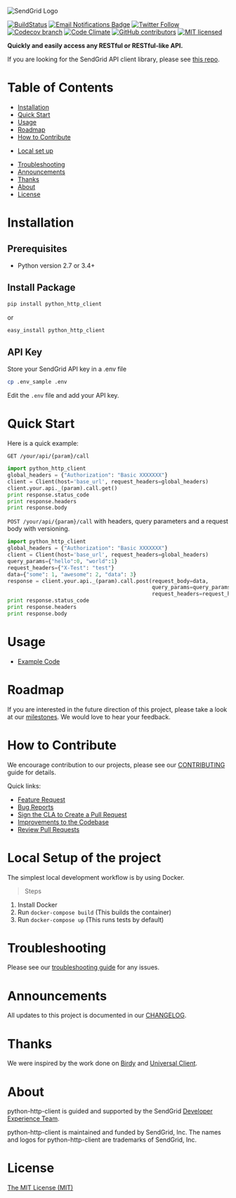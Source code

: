 ![SendGrid Logo](https://uiux.s3.amazonaws.com/2016-logos/email-logo%402x.png)

[![BuildStatus](https://travis-ci.org/sendgrid/python-http-client.svg?branch=master)](https://travis-ci.org/sendgrid/python-http-client)
[![Email Notifications Badge](https://dx.sendgrid.com/badge/python)](https://dx.sendgrid.com/newsletter/python)
[![Twitter Follow](https://img.shields.io/twitter/follow/sendgrid.svg?style=social&label=Follow)](https://twitter.com/sendgrid)
[![Codecov branch](https://img.shields.io/codecov/c/github/sendgrid/python-http-client/master.svg?style=flat-square&label=Codecov+Coverage)](https://codecov.io/gh/sendgrid/python-http-client)
[![Code Climate](https://codeclimate.com/github/sendgrid/python-http-client/badges/gpa.svg)](https://codeclimate.com/github/sendgrid/python-http-client)
[![GitHub contributors](https://img.shields.io/github/contributors/sendgrid/python-http-client.svg)](https://github.com/sendgrid/python-http-client/graphs/contributors)
[![MIT licensed](https://img.shields.io/badge/license-MIT-blue.svg)](./LICENSE.txt)

**Quickly and easily access any RESTful or RESTful-like API.**

If you are looking for the SendGrid API client library, please see [this repo](https://github.com/sendgrid/sendgrid-python).

# Table of Contents

* [Installation](#installation)
* [Quick Start](#quick-start)
* [Usage](#usage)
* [Roadmap](#roadmap)
* [How to Contribute](#contribute)
- [Local set up](#local_setup)
* [Troubleshooting](#troubleshooting)
* [Announcements](#announcements)
* [Thanks](#thanks)
* [About](#about)
* [License](#license)

<a name="installation"></a>
# Installation

## Prerequisites

- Python version 2.7 or 3.4+

## Install Package

```bash
pip install python_http_client
```

or

```bash
easy_install python_http_client
```

## API Key

Store your SendGrid API key in a .env file

```bash
cp .env_sample .env
```

Edit the `.env` file and add your API key.

<a name="quick-start"></a>
# Quick Start

Here is a quick example:

`GET /your/api/{param}/call`

```python
import python_http_client
global_headers = {"Authorization": "Basic XXXXXXX"}
client = Client(host='base_url', request_headers=global_headers)
client.your.api._(param).call.get()
print response.status_code
print response.headers
print response.body
```

`POST /your/api/{param}/call` with headers, query parameters and a request body with versioning.

```python
import python_http_client
global_headers = {"Authorization": "Basic XXXXXXX"}
client = Client(host='base_url', request_headers=global_headers)
query_params={"hello":0, "world":1}
request_headers={"X-Test": "test"}
data={"some": 1, "awesome": 2, "data": 3}
response = client.your.api._(param).call.post(request_body=data,
                                              query_params=query_params,
                                              request_headers=request_headers)
print response.status_code
print response.headers
print response.body
```

<a name="usage"></a>
# Usage

- [Example Code](https://github.com/sendgrid/python-http-client/tree/master/examples)

<a name="roadmap"></a>
# Roadmap

If you are interested in the future direction of this project, please take a look at our [milestones](https://github.com/sendgrid/python-http-client/milestones). We would love to hear your feedback.

<a name="contribute"></a>
# How to Contribute

We encourage contribution to our projects, please see our [CONTRIBUTING](https://github.com/sendgrid/python-http-client/blob/master/CONTRIBUTING.md) guide for details.

Quick links:

- [Feature Request](https://github.com/sendgrid/python-http-client/blob/master/CONTRIBUTING.md#feature-request)
- [Bug Reports](https://github.com/sendgrid/python-http-client/blob/master/CONTRIBUTING.md#submit-a-bug-report)
- [Sign the CLA to Create a Pull Request](https://github.com/sendgrid/python-http-client/blob/master/CONTRIBUTING.md#cla)
- [Improvements to the Codebase](https://github.com/sendgrid/python-http-client/blob/master/CONTRIBUTING.md#improvements-to-the-codebase)
- [Review Pull Requests](https://github.com/sendgrid/python-http-client/blob/master/CONTRIBUTING.md#code-reviews)

<a name="local_setup"></a>

# Local Setup of the project

The simplest local development workflow is by using Docker.

> Steps

1. Install Docker
2. Run `docker-compose build` (This builds the container)
3. Run `docker-compose up` (This runs tests by default)

<a name="troubleshooting"></a>
# Troubleshooting

Please see our [troubleshooting guide](https://github.com/sendgrid/python-http-client/blob/master/TROUBLESHOOTING.md) for any issues.

<a name="announcements"></a>
# Announcements

All updates to this project is documented in our [CHANGELOG](https://github.com/sendgrid/python-http-client/blob/master/CHANGELOG.md).

<a name="thanks"></a>
# Thanks

We were inspired by the work done on [Birdy](https://github.com/inueni/birdy) and [Universal Client](https://github.com/dgreisen/universalclient).

<a name="about"></a>
# About

python-http-client is guided and supported by the SendGrid [Developer Experience Team](mailto:dx@sendgrid.com).

python-http-client is maintained and funded by SendGrid, Inc. The names and logos for python-http-client are trademarks of SendGrid, Inc.

<a name="license"></a>
# License

[The MIT License (MIT)](LICENSE.txt)
